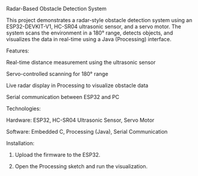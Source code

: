 
Radar-Based Obstacle Detection System

This project demonstrates a radar-style obstacle detection system using an ESP32-DEVKIT-V1, HC-SR04 ultrasonic sensor, and a servo motor. The system scans the environment in a 180° range, detects objects, and visualizes the data in real-time using a Java (Processing) interface.

Features:

Real-time distance measurement using the ultrasonic sensor

Servo-controlled scanning for 180° range

Live radar display in Processing to visualize obstacle data

Serial communication between ESP32 and PC


Technologies:

Hardware: ESP32, HC-SR04 Ultrasonic Sensor, Servo Motor

Software: Embedded C, Processing (Java), Serial Communication


Installation:

1. Upload the firmware to the ESP32.


2. Open the Processing sketch and run the visualization.

